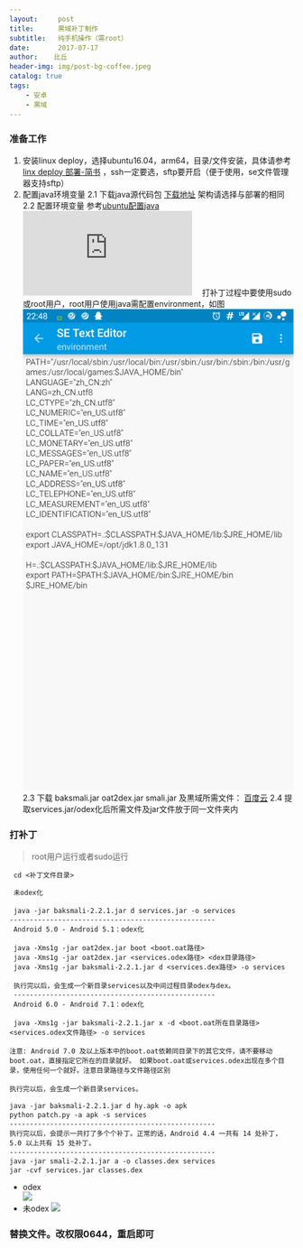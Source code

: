 ```yaml
---
layout:     post
title:      黒域补丁制作
subtitle:   纯手机操作（需root）
date:       2017-07-17
author:    比丘
header-img: img/post-bg-coffee.jpeg
catalog: true
tags:
    - 安卓
    - 黒域
---
```


### 准备工作  
1. 安装linux deploy，选择ubuntu16.04，arm64，目录/文件安装，具体请参考[linx deploy 部署-简书](http://www.jianshu.com/p/690e3e35a38f)  ，ssh一定要选，sftp要开启（便于使用，se文件管理器支持sftp）
2. 配置java环境变量
2.1 下载java源代码包 [下载地址](http://www.oracle.com/technetwork/java/javase/downloads/jdk8-downloads-2133151.html) 架构请选择与部署的相同
2.2 配置环境变量 参考[ubuntu配置java](http://www.cnblogs.com/davidsky/archive/2013/06/01/3113310.html)  ![](https://raw.githubusercontent.com/biqiu-ssw/biqiu-ssw.github.io/blob/img/img/profile.img)
　打补丁过程中要使用sudo或root用户，root用户使用java需配置environment，如图![](https://raw.githubusercontent.com/biqiu-ssw/biqiu-ssw.github.io/blob/img/img/environment.png)
 2.3 下载 baksmali.jar oat2dex.jar smali.jar 及黒域所需文件： [百度云]()
 2.4 提取services.jar/odex化后所需文件及jar文件放于同一文件夹内
 
 ### 打补丁
 >root用户运行或者sudo运行
```
 cd <补丁文件目录>
```  

```
 未odex化
 
 java -jar baksmali-2.2.1.jar d services.jar -o services  
--------------------------------------------------- 
 Android 5.0 - Android 5.1：odex化
 
 java -Xms1g -jar oat2dex.jar boot <boot.oat路径>
 java -Xms1g -jar oat2dex.jar <services.odex路径> <dex目录路径>
 java -Xms1g -jar baksmali-2.2.1.jar d <services.dex路径> -o services
 
 执行完以后，会生成一个新目录services以及中间过程目录odex与dex。
 --------------------------------------------------
 Android 6.0 - Android 7.1：odex化
 
 java -Xms1g -jar baksmali-2.2.1.jar x -d <boot.oat所在目录路径> <services.odex文件路径> -o services

注意: Android 7.0 及以上版本中的boot.oat依赖同目录下的其它文件，请不要移动boot.oat，直接指定它所在的目录就好。 如果boot.oat或services.odex出现在多个目录，使用任何一个就好。注意目录路径与文件路径区别

执行完以后，会生成一个新目录services。
```
```
java -jar baksmali-2.2.1.jar d hy.apk -o apk
python patch.py -a apk -s services
--------------------------------------------------- 
执行完以后，会提示一共打了多个个补丁。正常的话，Android 4.4 一共有 14 处补丁，5.0 以上共有 15 处补丁。
--------------------------------------------------- 
java -jar smali-2.2.1.jar a -o classes.dex services
jar -cvf services.jar classes.dex
```
- odex  
![](img/https://raw.githubusercontent.com/biqiu-ssw/biqiu-ssw.github.io/blob/img/odex.png)
- 未odex
![](https://raw.githubusercontent.com/biqiu-ssw/biqiu-ssw.github.io/blob/img/img/noodex.png)
### 替换文件。改权限0644，重启即可